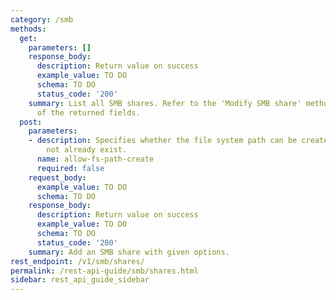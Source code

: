 ```yaml
---
category: /smb
methods:
  get:
    parameters: []
    response_body:
      description: Return value on success
      example_value: TO DO
      schema: TO DO
      status_code: '200'
    summary: List all SMB shares. Refer to the 'Modify SMB share' method for a description
      of the returned fields.
  post:
    parameters:
    - description: Specifies whether the file system path can be created if it does
        not already exist.
      name: allow-fs-path-create
      required: false
    request_body:
      example_value: TO DO
      schema: TO DO
    response_body:
      description: Return value on success
      example_value: TO DO
      schema: TO DO
      status_code: '200'
    summary: Add an SMB share with given options.
rest_endpoint: /v1/smb/shares/
permalink: /rest-api-guide/smb/shares.html
sidebar: rest_api_guide_sidebar
---
```

